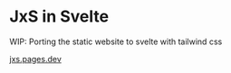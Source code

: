# JxS in Svelte
WIP: Porting the static website to svelte with tailwind css

[jxs.pages.dev](https://jxs.pages.dev)